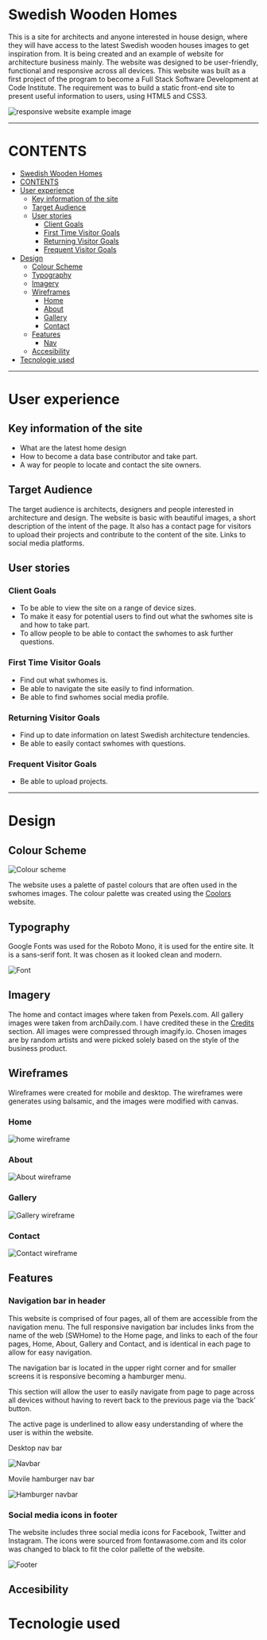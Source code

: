 # Swedish Wooden Homes

This is a site for architects and anyone interested in house design, where they will have access to the latest Swedish wooden houses images to get inspiration from. It is being created and an example of website for architecture business mainly. The website was designed to be user-friendly, functional and responsive across all devices. This website was built as a first project of the program to become a Full Stack Software Development at Code Institute. The requirement was to build a static front-end site to present useful information to users, using HTML5 and CSS3.

![responsive website example image](assets/images/readme/responsive.png)

---

# CONTENTS

- [Swedish Wooden Homes](#swedish-wooden-homes)
- [CONTENTS](#contents)
- [User experience](#user-experience)
  - [Key information of the site](#key-information-of-the-site)
  - [Target Audience](#target-audience)
  - [User stories](#user-stories)
    - [Client Goals](#client-goals)
    - [First Time Visitor Goals](#first-time-visitor-goals)
    - [Returning Visitor Goals](#returning-visitor-goals)
    - [Frequent Visitor Goals](#frequent-visitor-goals)
- [Design](#design)
  - [Colour Scheme](#colour-scheme)
  - [Typography](#typography)
  - [Imagery](#imagery)
  - [Wireframes](#wireframes)
    - [Home](#home)
    - [About](#about)
    - [Gallery](#gallery)
    - [Contact](#contact)
  - [Features](#features)
    - [Nav](#nav)
  - [Accesibility](#accesibility)
- [Tecnologie used](#tecnologie-used)

---

# User experience

## Key information of the site

- What are the latest home design
- How to become a data base contributor and take part.
- A way for people to locate and contact the site owners.

## Target Audience

The target audience is architects, designers and people interested in architecture and design. The website is basic with beautiful images, a short description of the intent of the page. It also has a contact page for visitors to upload their projects and contribute to the content of the site. Links to social media platforms.

## User stories

### Client Goals

- To be able to view the site on a range of device sizes.
- To make it easy for potential users to find out what the swhomes site is and how to take part.
- To allow people to be able to contact the swhomes to ask further questions.

### First Time Visitor Goals

- Find out what swhomes is.
- Be able to navigate the site easily to find information.
- Be able to find swhomes social media profile.

### Returning Visitor Goals

- Find up to date information on latest Swedish architecture tendencies.
- Be able to easily contact swhomes with questions.

### Frequent Visitor Goals

- Be able to upload projects.

---

# Design

## Colour Scheme

![Colour scheme](assets/images/readme/colour-scheme.png) <br>

The website uses a palette of pastel colours that are often used in the swhomes images. The colour palette was created using the [Coolors](https://coolors.co/) website.

## Typography

Google Fonts was used for the Roboto Mono, it is used for the entire site. It is a sans-serif font. It was chosen as it looked clean and modern.

![Font](assets/images/readme/font.png) <br>

## Imagery

The home and contact images where taken from Pexels.com. All gallery images were taken from archDaily.com. I have credited these in the [Credits](#Credits) section.
All images were compressed through imagify.io. Chosen images are by random artists and were picked solely based on the style of the business product.

## Wireframes

Wireframes were created for mobile and desktop. The wireframes were generates using balsamic, and the images were modified with canvas.

### Home

![home wireframe](assets/images/readme/homereadme.png) <br>

### About

![About wireframe](assets/images/readme/aboutreadme.png) <br>

### Gallery

![Gallery wireframe](assets/images/readme/galleryreadme.png) <br>

### Contact

![Contact wireframe](assets/images/readme/contactreadme.png) <br>

## Features

### Navigation bar in header

This website is comprised of four pages, all of them are accessible from the navigation menu. The full responsive navigation bar includes links from the name of the web (SWHome) to the Home page, and links to each of the four pages, Home, About, Gallery and Contact, and is identical in each page to allow for easy navigation.

The navigation bar is located in the upper right corner and for smaller screens it is responsive becoming a hamburger menu. 

This section will allow the user to easily navigate from page to page across all devices without having to revert back to the previous page via the ‘back’ button. 

The active page is underlined to allow easy understanding of where the user is within the website.

Desktop nav bar

![Navbar](assets/images/readme/navbar.png)

Movile hamburger nav bar

![Hamburger navbar](assets/images/readme/navbar-hamburger.png)

### Social media icons in footer 

The website includes three social media icons for Facebook, Twitter and Instagram. The icons were sourced from fontawasome.com and its color was changed to black to fit the color pallette of the website.

![Footer](assets/images/readme/footer.png)

## Accesibility

# Tecnologie used
